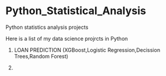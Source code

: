 # Python_Statistical_Analysis

Python statistics analysis projects

Here is a list of my data science projrcts in Python

1.  LOAN PREDICTION (XGBoost,Logistic Regression,Decission Trees,Random Forest)

2.  
